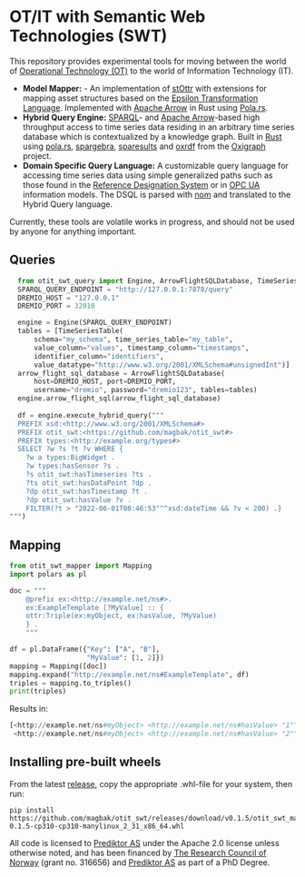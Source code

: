 # OT/IT with Semantic Web Technologies (SWT)
This repository provides experimental tools for moving between the world of [Operational Technology (OT)](https://en.wikipedia.org/wiki/Operational_technology) to the world of Information Technology (IT).  

- __Model Mapper:__ - An implementation of [stOttr](https://dev.spec.ottr.xyz/stOTTR/) with extensions for mapping asset structures based on the [Epsilon Transformation Language](https://www.eclipse.org/epsilon/doc/etl/). Implemented with [Apache Arrow](https://arrow.apache.org/) in Rust using [Pola.rs](https://www.pola.rs/).  
- __Hybrid Query Engine:__ [SPARQL](https://www.w3.org/TR/sparql11-overview/)- and [Apache Arrow](https://arrow.apache.org/)-based high throughput access to time series data residing in an arbitrary time series database which is contextualized by a knowledge graph. Built in [Rust](https://www.rust-lang.org/) using [pola.rs](https://www.pola.rs/), [spargebra](https://docs.rs/spargebra/latest/spargebra/), [sparesults](https://docs.rs/sparesults/0.1.1/sparesults/) and [oxrdf](https://docs.rs/oxrdf/latest/oxrdf/) from the [Oxigraph](https://github.com/oxigraph/oxigraph) project.  
- __Domain Specific Query Language:__ A customizable query language for accessing time series data using simple generalized paths such as those found in the [Reference Designation System](https://www.iso.org/standard/82229.html) or in [OPC UA](https://opcfoundation.org/about/opc-technologies/opc-ua/) information models. The DSQL is parsed with [nom](https://docs.rs/nom/latest/nom/) and translated to the Hybrid Query language.

Currently, these tools are volatile works in progress, and should not be used by anyone for anything important. 

## Queries
```python
  from otit_swt_query import Engine, ArrowFlightSQLDatabase, TimeSeriesTable
  SPARQL_QUERY_ENDPOINT = "http://127.0.0.1:7878/query"
  DREMIO_HOST = "127.0.0.1"
  DREMIO_PORT = 32010

  engine = Engine(SPARQL_QUERY_ENDPOINT)
  tables = [TimeSeriesTable(
      schema="my_schema", time_series_table="my_table",
      value_column="values", timestamp_column="timestamps", 
      identifier_column="identifiers",
      value_datatype="http://www.w3.org/2001/XMLSchema#unsignedInt")]
  arrow_flight_sql_database = ArrowFlightSQLDatabase(
      host=DREMIO_HOST, port=DREMIO_PORT, 
      username="dremio", password="dremio123", tables=tables)
  engine.arrow_flight_sql(arrow_flight_sql_database)
  
  df = engine.execute_hybrid_query("""
  PREFIX xsd:<http://www.w3.org/2001/XMLSchema#>
  PREFIX otit_swt:<https://github.com/magbak/otit_swt#>
  PREFIX types:<http://example.org/types#>
  SELECT ?w ?s ?t ?v WHERE {
    ?w a types:BigWidget .
    ?w types:hasSensor ?s .
    ?s otit_swt:hasTimeseries ?ts .
    ?ts otit_swt:hasDataPoint ?dp .
    ?dp otit_swt:hasTimestamp ?t .
    ?dp otit_swt:hasValue ?v .
    FILTER(?t > "2022-06-01T08:46:53"^^xsd:dateTime && ?v < 200) .}
""")
```

## Mapping
```python
from otit_swt_mapper import Mapping
import polars as pl

doc = """
    @prefix ex:<http://example.net/ns#>.
    ex:ExampleTemplate [?MyValue] :: {
    ottr:Triple(ex:myObject, ex:hasValue, ?MyValue)
    } .
    """

df = pl.DataFrame({"Key": ["A", "B"],
                   "MyValue": [1, 2]})
mapping = Mapping([doc])
mapping.expand("http://example.net/ns#ExampleTemplate", df)
triples = mapping.to_triples()
print(triples)
```

Results in:
```python
[<http://example.net/ns#myObject> <http://example.net/ns#hasValue> "1"^^<http://www.w3.org/2001/XMLSchema#long>, 
 <http://example.net/ns#myObject> <http://example.net/ns#hasValue> "2"^^<http://www.w3.org/2001/XMLSchema#long>]
```

## Installing pre-built wheels
From the latest [release](https://github.com/magbak/otit_swt/releases), copy the appropriate .whl-file for your system, then run:
```shell
pip install https://github.com/magbak/otit_swt/releases/download/v0.1.5/otit_swt_mapper-0.1.5-cp310-cp310-manylinux_2_31_x86_64.whl
```

All code is licensed to [Prediktor AS](https://www.prediktor.com/) under the Apache 2.0 license unless otherwise noted, and has been financed by [The Research Council of Norway](https://www.forskningsradet.no/en/) (grant no. 316656) and [Prediktor AS](https://www.prediktor.com/) as part of a PhD Degree.  